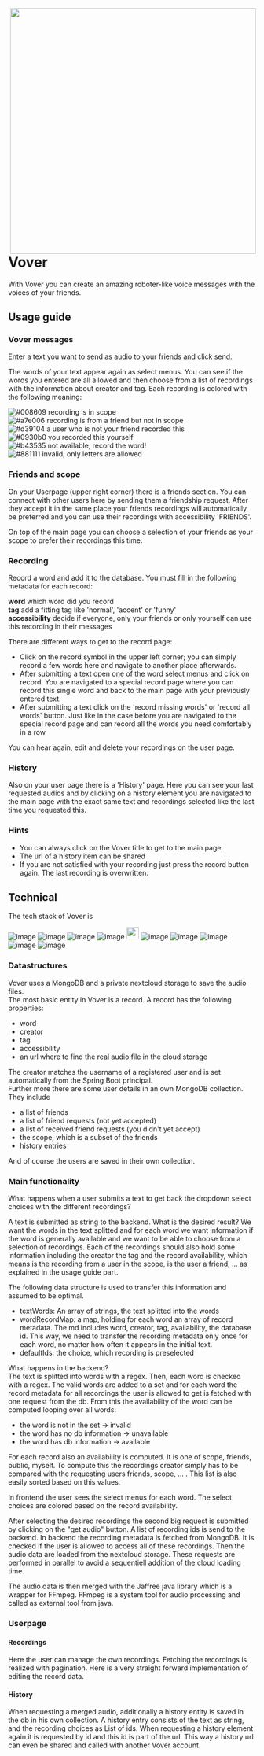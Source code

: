 
<img align="right" src="https://user-images.githubusercontent.com/28150646/184107911-817a4dbd-908f-40ac-9d47-5c8b8b90191c.mp4" height="500">

# Vover
With Vover you can create an amazing roboter-like voice messages with the voices of your
friends. 

## Usage guide
### Vover messages
Enter a text you want to send as audio to your friends and click send.

The words of your text appear again as select menus. You can see if the words you entered are
all allowed and then choose from a list of recordings with the information about creator and
tag. Each recording is colored with the following meaning: 

![#008609](https://via.placeholder.com/15/008609/008609.png) recording is in scope  
![#a7e006](https://via.placeholder.com/15/a7e006/a7e006.png) recording is from a friend but not in scope  
![#d39104](https://via.placeholder.com/15/d39104/d39104.png) a user who is not your friend recorded this  
![#0930b0](https://via.placeholder.com/15/0930b0/0930b0.png) you recorded this yourself  
![#b43535](https://via.placeholder.com/15/b43535/b43535.png) not available, record the word!  
![#881111](https://via.placeholder.com/15/881111/881111.png) invalid, only letters are allowed

### Friends and scope
On your Userpage (upper right corner) there is a friends section. You can connect with other
users here by sending them a friendship request. After they accept it in the same place your
friends recordings will automatically be preferred and you can use their recordings with
accessibility 'FRIENDS'. 

On top of the main page you can choose a selection of your friends as your scope to prefer
their recordings this time.

### Recording
Record a word and add it to the database. You must fill in the following metadata for each
record:  

**word** which word did you record  
**tag** add a fitting tag like 'normal', 'accent' or 'funny'  
**accessibility** decide if everyone, only your friends or only yourself can use this recording in their messages

There are different ways to get to the record page: 
- Click on the record symbol in the upper left corner; you can simply record a few words here and navigate to another place afterwards.
- After submitting a text open one of the word select menus and click on record. You are navigated to a special record page where you can record this single word and back to the main page with your previously entered text.
- After submitting a text click on the 'record missing words' or 'record all words' button. Just like in the case before you are navigated to the special record page and can record all the words you need comfortably in a row

You can hear again, edit and delete your recordings on the user page. 

### History
Also on your user page there is a 'History' page. Here you can see your last requested audios
and by clicking on a history element you are navigated to the main page with the exact same text
and recordings selected like the last time you requested this. 

### Hints
- You can always click on the Vover title to get to the main page. 
- The url of a history item can be shared
- If you are not satisfied with your recording just press the record button again. The last recording is overwritten. 

## Technical
The tech stack of Vover is

![image](https://img.shields.io/badge/Spring_Boot-F2F4F9?style=for-the-badge&logo=spring-boot)
![image](https://img.shields.io/badge/React-20232A?style=for-the-badge&logo=react&logoColor=61DAFB)
![image](https://img.shields.io/badge/TypeScript-007ACC?style=for-the-badge&logo=typescript&logoColor=white)
![image](https://img.shields.io/badge/MongoDB-4EA94B?style=for-the-badge&logo=mongodb&logoColor=white)
<img src="https://upload.wikimedia.org/wikipedia/commons/4/4b/FFmpeg-Logo.svg" height="25">
![image](https://img.shields.io/badge/Material%20UI-007FFF?style=for-the-badge&logo=mui&logoColor=white)
![image](https://img.shields.io/badge/Heroku-430098?style=for-the-badge&logo=heroku&logoColor=white)
![image](https://img.shields.io/badge/IntelliJ_IDEA-000000.svg?style=for-the-badge&logo=intellij-idea&logoColor=white)
![image](https://img.shields.io/badge/Junit5-25A162?style=for-the-badge&logo=junit5&logoColor=white)
![image](https://img.shields.io/badge/Nextcloud-0082C9?style=for-the-badge&logo=Nextcloud&logoColor=white)

### Datastructures
Vover uses a MongoDB and a private nextcloud storage to save the audio files.  
The most basic entity in Vover is a record. A record has the following properties: 
- word
- creator
- tag
- accessibility
- an url where to find the real audio file in the cloud storage

The creator matches the username of a registered user and is set automatically from the Spring Boot principal.  
Further more there are some user details in an own MongoDB collection. They include
- a list of friends
- a list of friend requests (not yet accepted)
- a list of received friend requests (you didn't yet accept)
- the scope, which is a subset of the friends
- history entries

And of course the users are saved in their own collection. 

### Main functionality
What happens when a user submits a text to get back the dropdown select choices with the different recordings?

A text is submitted as string to the backend. What is the desired result? 
We want the words in the text splitted and for each word we want information if the word is generally available 
and we want to be able to choose from a selection of recordings. Each of the recordings should also hold some information 
including the creator the tag and the record availability, which means is the recording from a user in the scope, 
is the user a friend, ... as explained in the usage guide part. 

The following data structure is used to transfer this information and assumed to be optimal.

- textWords: An array of strings, the text splitted into the words
- wordRecordMap: a map, holding for each word an array of record metadata. The md includes word, creator, tag, availability, the database id. This way, we need to transfer the recording metadata only once for each word, no matter how often it appears in the initial text.
- defaultIds: the choice, which recording is preselected

What happens in the backend?  
The text is splitted into words with a regex. Then, each word is checked with a regex. 
The valid words are added to a set and for each word the record metadata for all recordings the user is allowed to get is fetched with one request from the db. 
From this the availability of the word can be computed looping over all words:  
- the word is not in the set -> invalid
- the word has no db information -> unavailable
- the word has db information -> available

For each record also an availability is computed. It is one of scope, friends, public, myself. To compute this the recordings creator simply has to be compared with the requesting users friends, scope, ... . This list is also easily sorted based on this values. 

In frontend the user sees the select menus for each word. The select choices are colored based on the record availability. 

After selecting the desired recordings the second big request is submitted by clicking on the "get audio" button. 
A list of recording ids is send to the backend. 
In backend the recording metadata is fetched from MongoDB. 
It is checked if the user is allowed to access all of these recordings. 
Then the audio data are loaded from the nextcloud storage. 
These requests are performed in parallel to avoid a sequentiell addition of the cloud loading time. 

The audio data is then merged with the Jaffree java library which is a wrapper for FFmpeg. 
FFmpeg is a system tool for audio processing and called as external tool from java. 

### Userpage
#### Recordings
Here the user can manage the own recordings. Fetching the recordings is realized with pagination. 
Here is a very straight forward implementation of editing the record data. 

#### History
When requesting a merged audio, additionally a history entity is saved in the db in his own collection. 
A history entry consists of the text as string, and the recording choices as List of ids. 
When requesting a history element again it is requested by id and this id is part of the url. 
This way a history url can even be shared and called with another Vover account. 
